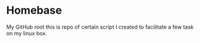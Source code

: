 # Homebase
My GitHub root
this is repo of certain script I created to facilitate a few task on my linux box.
